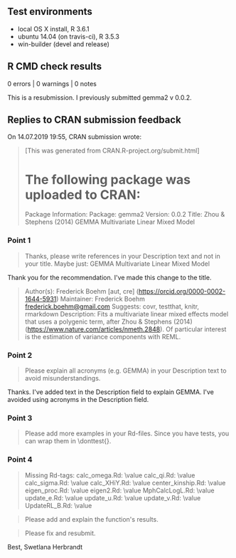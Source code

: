 ## Test environments
* local OS X install, R 3.6.1
* ubuntu 14.04 (on travis-ci), R 3.5.3
* win-builder (devel and release)

## R CMD check results

0 errors | 0 warnings | 0 notes

This is a resubmission. I previously submitted gemma2 v 0.0.2. 

## Replies to CRAN submission feedback

On 14.07.2019 19:55, CRAN submission wrote:
> [This was generated from CRAN.R-project.org/submit.html]
> 
> The following package was uploaded to CRAN:
> ===========================================
> 
> Package Information:
> Package: gemma2
> Version: 0.0.2
> Title: Zhou & Stephens (2014) GEMMA Multivariate Linear Mixed Model


### Point 1

> Thanks, please write references in your Description text and not in your 
> title. Maybe just:
> GEMMA Multivariate Linear Mixed Model

Thank you for the recommendation. I've made this change to the title.

> Author(s): Frederick Boehm [aut, cre]
>    (<https://orcid.org/0000-0002-1644-5931>)
> Maintainer: Frederick Boehm <frederick.boehm@gmail.com>
> Suggests: covr, testthat, knitr, rmarkdown
> Description: Fits a multivariate linear mixed effects model that uses a
>    polygenic term, after Zhou & Stephens (2014)
>    (<https://www.nature.com/articles/nmeth.2848>). Of particular
>    interest is the estimation of variance components with REML.


### Point 2

> Please explain all acronyms (e.g. GEMMA) in your Description text to 
avoid misunderstandings.

Thanks. I've added text in the Description field to explain GEMMA. I've avoided using acronyms in the Description field.


### Point 3

> Please add more examples in your Rd-files. Since you have tests, you can 
> wrap them in \donttest{}.



### Point 4

> Missing Rd-tags:
  calc_omega.Rd: \value
  calc_qi.Rd: \value
  calc_sigma.Rd: \value
  calc_XHiY.Rd: \value
  center_kinship.Rd: \value
  eigen_proc.Rd: \value
  eigen2.Rd: \value
  MphCalcLogL.Rd: \value
  update_e.Rd: \value
  update_u.Rd: \value
  update_v.Rd: \value
  UpdateRL_B.Rd: \value

> Please add and explain the function's results.

> Please fix and resubmit.

Best,
Swetlana Herbrandt

